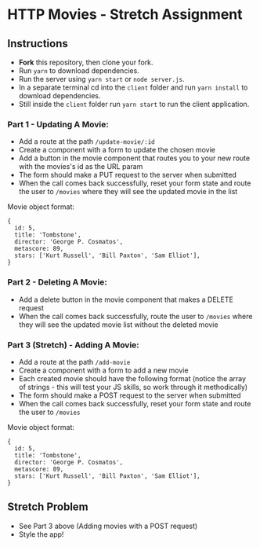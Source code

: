 # HTTP Movies - Stretch Assignment

## Instructions

-   **Fork** this repository, then clone your fork.
-   Run `yarn` to download dependencies.
-   Run the server using `yarn start` or `node server.js`.
-   In a separate terminal cd into the `client` folder and run `yarn install` to download dependencies.
-   Still inside the `client` folder run `yarn start` to run the client application.

### Part 1 - Updating A Movie:

-   Add a route at the path `/update-movie/:id`
-   Create a component with a form to update the chosen movie
-   Add a button in the movie component that routes you to your new route with the movies's id as the URL param
-   The form should make a PUT request to the server when submitted
-   When the call comes back successfully, reset your form state and route the user to `/movies` where they will see the updated movie in the list

Movie object format:

```
{
  id: 5,
  title: 'Tombstone',
  director: 'George P. Cosmatos',
  metascore: 89,
  stars: ['Kurt Russell', 'Bill Paxton', 'Sam Elliot'],
}
```

### Part 2 - Deleting A Movie:

-   Add a delete button in the movie component that makes a DELETE request
-   When the call comes back successfully, route the user to `/movies` where they will see the updated movie list without the deleted movie

### Part 3 (Stretch) - Adding A Movie:

-   Add a route at the path `/add-movie`
-   Create a component with a form to add a new movie
-   Each created movie should have the following format (notice the array of strings - this will test your JS skills, so work through it methodically)
-   The form should make a POST request to the server when submitted
-   When the call comes back successfully, reset your form state and route the user to `/movies`

Movie object format:

```
{
  id: 5,
  title: 'Tombstone',
  director: 'George P. Cosmatos',
  metascore: 89,
  stars: ['Kurt Russell', 'Bill Paxton', 'Sam Elliot'],
}
```

## Stretch Problem

-   See Part 3 above (Adding movies with a POST request)
-   Style the app!
